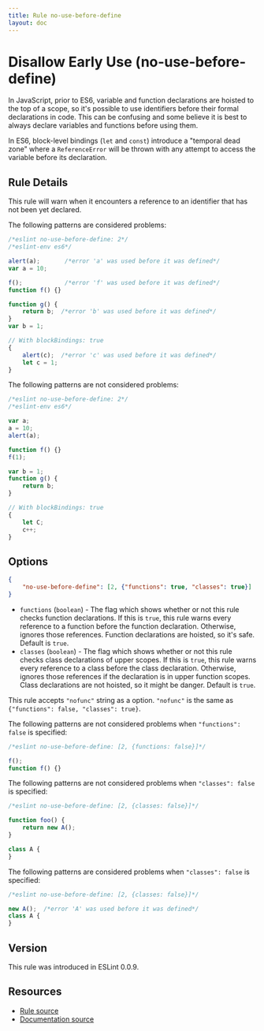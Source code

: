 ```yaml
---
title: Rule no-use-before-define
layout: doc
---
```

<!-- Note: No pull requests accepted for this file. See README.md in the root directory for details. -->
# Disallow Early Use (no-use-before-define)

In JavaScript, prior to ES6, variable and function declarations are hoisted to the top of a scope, so it's possible to use identifiers before their formal declarations in code. This can be confusing and some believe it is best to always declare variables and functions before using them.

In ES6, block-level bindings (`let` and `const`) introduce a "temporal dead zone" where a `ReferenceError` will be thrown with any attempt to access the variable before its declaration.

## Rule Details

This rule will warn when it encounters a reference to an identifier that has not been yet declared.

The following patterns are considered problems:

```js
/*eslint no-use-before-define: 2*/
/*eslint-env es6*/

alert(a);       /*error 'a' was used before it was defined*/
var a = 10;

f();            /*error 'f' was used before it was defined*/
function f() {}

function g() {
    return b;  /*error 'b' was used before it was defined*/
}
var b = 1;

// With blockBindings: true
{
    alert(c);  /*error 'c' was used before it was defined*/
    let c = 1;
}
```

The following patterns are not considered problems:

```js
/*eslint no-use-before-define: 2*/
/*eslint-env es6*/

var a;
a = 10;
alert(a);

function f() {}
f(1);

var b = 1;
function g() {
    return b;
}

// With blockBindings: true
{
    let C;
    c++;
}
```

## Options

```json
{
    "no-use-before-define": [2, {"functions": true, "classes": true}]
}
```

* `functions` (`boolean`) -
  The flag which shows whether or not this rule checks function declarations.
  If this is `true`, this rule warns every reference to a function before the function declaration.
  Otherwise, ignores those references.
  Function declarations are hoisted, so it's safe.
  Default is `true`.
* `classes` (`boolean`) -
  The flag which shows whether or not this rule checks class declarations of upper scopes.
  If this is `true`, this rule warns every reference to a class before the class declaration.
  Otherwise, ignores those references if the declaration is in upper function scopes.
  Class declarations are not hoisted, so it might be danger.
  Default is `true`.

This rule accepts `"nofunc"` string as a option.
`"nofunc"` is the same as `{"functions": false, "classes": true}`.

The following patterns are not considered problems when `"functions": false` is specified:

```js
/*eslint no-use-before-define: [2, {functions: false}]*/

f();
function f() {}
```

The following patterns are not considered problems when `"classes": false` is specified:

```js
/*eslint no-use-before-define: [2, {classes: false}]*/

function foo() {
    return new A();
}

class A {
}
```

The following patterns are considered problems when `"classes": false` is specified:

```js
/*eslint no-use-before-define: [2, {classes: false}]*/

new A();  /*error 'A' was used before it was defined*/
class A {
}
```

## Version

This rule was introduced in ESLint 0.0.9.

## Resources

* [Rule source](https://github.com/eslint/eslint/tree/master/lib/rules/no-use-before-define.js)
* [Documentation source](https://github.com/eslint/eslint/tree/master/docs/rules/no-use-before-define.md)
